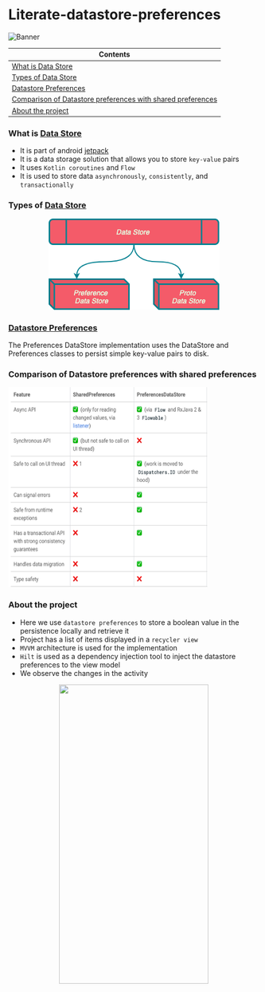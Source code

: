 # Literate-datastore-preferences
![Banner](https://github.com/devrath/literate-datastore-preferences/blob/main/assets/banner.jpeg)


| Contents |
| -------- |
| [What is Data Store](https://github.com/devrath/literate-datastore/blob/main/README.md#what-is-data-store) |
| [Types of Data Store](https://github.com/devrath/literate-datastore/blob/main/README.md#types-of-data-store) |
| [Datastore Preferences](https://github.com/devrath/literate-datastore/blob/main/README.md#datastore-preferences) |
| [Comparison of Datastore preferences with shared preferences](https://github.com/devrath/literate-datastore/blob/main/README.md#comparison-of-datastore-preferences-with-shared-preferences) |
| [About the project](https://github.com/devrath/literate-datastore/blob/main/README.md#about-the-project) |



### What is [Data Store](https://developer.android.com/topic/libraries/architecture/datastore?gclid=CjwKCAjwhaaKBhBcEiwA8acsHFr6Svpzv9_bUiFBjH89XbKaXBST8QvfZu3zh_LAtlfv28jp195jHhoCi5QQAvD_BwE&gclsrc=aw.ds#kts)
* It is part of android [jetpack](https://developer.android.com/jetpack)
* It is a data storage solution that allows you to store `key-value` pairs
* It uses `Kotlin coroutines` and `Flow`
* It is used to store data `asynchronously`, `consistently`, and `transactionally`

### Types of [Data Store](https://developer.android.com/topic/libraries/architecture/datastore?gclid=CjwKCAjwhaaKBhBcEiwA8acsHFr6Svpzv9_bUiFBjH89XbKaXBST8QvfZu3zh_LAtlfv28jp195jHhoCi5QQAvD_BwE&gclsrc=aw.ds#kts)

<p align="center">
<a><img src="https://github.com/devrath/literate-datastore/blob/main/assets/types.png"></a>
</p>

### [Datastore Preferences](https://developer.android.com/topic/libraries/architecture/datastore?gclid=CjwKCAjwhaaKBhBcEiwA8acsHFr6Svpzv9_bUiFBjH89XbKaXBST8QvfZu3zh_LAtlfv28jp195jHhoCi5QQAvD_BwE&gclsrc=aw.ds#preferences-datastore)
The Preferences DataStore implementation uses the DataStore and Preferences classes to persist simple key-value pairs to disk.

### Comparison of Datastore preferences with shared preferences
<p align="left">
<a><img width=400 height=400 src="https://github.com/devrath/literate-datastore/blob/main/assets/data_store_shared_prefs.png"></a>
</p>

### About the project
* Here we use `datastore preferences` to store a boolean value in the persistence locally and retrieve it
* Project has a list of items displayed in a `recycler view`
* `MVVM` architecture is used for the implementation 
* `Hilt` is used as a dependency injection tool to inject the datastore preferences to the view model 
* We observe the changes in the activity  

<p align="center">
  <img width=300 height=600 src="https://github.com/devrath/literate-datastore-preferences/blob/main/assets/output.gif">
</p>
